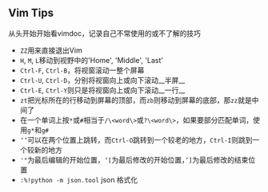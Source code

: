 
Vim Tips
------------------------------------

从头开始开始看vimdoc，记录自己不常使用的或不了解的技巧

- `ZZ`用来直接退出Vim
- `H`, `M`, `L`移动到视野中的'Home', 'Middle', 'Last'
- `Ctrl-F`, `Ctrl-B`，将视窗滚动一整个屏幕
- `Ctrl-U`, `Ctrl-D`，分别将视窗向上或向下滚动__半屏__
- `Ctrl-E`, `Ctrl-Y`则只是将视窗向上或向下滚动__一行__
- `zt`把光标所在的行移动到屏幕的顶部，而`zb`则移动到屏幕的底部，那`zz`就是中间了
- 在一个单词上按`*`或`#`相当于`/\<word\>`或`?\<word\>`，如果要部分匹配单词，使用`g*`和`g#`
- `‘’`可以在两个位置上跳转，而`Ctrl-O`跳转到一个较老的地方，`Ctrl-I`则跳到一个较新的地方
- `'"`为最后编辑的开始位置，`‘[`为最后修改的开始位置，`’]`为最后修改的结束位置
- `:%!python -m json.tool` json 格式化
